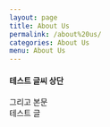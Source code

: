 ```yaml
---
layout: page
title: About Us
permalink: /about%20us/
categories: About Us
menu: About Us
---
```


<div>
  <h4><b>테스트 글씨 상단</b></h4>
  그리고 본문
</div>
  <div>
    테스트 글
  </div>
